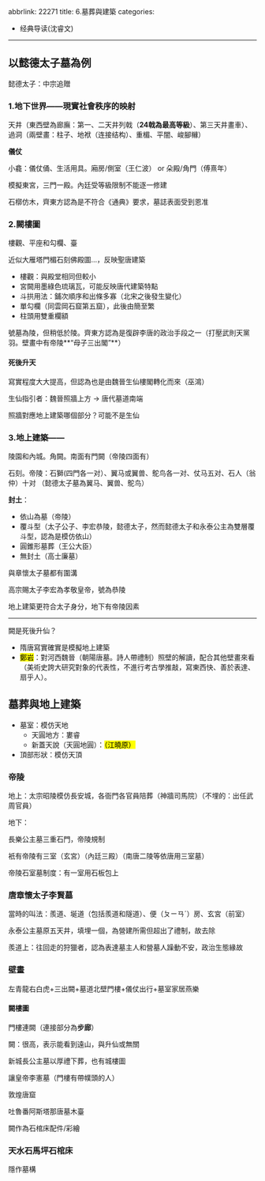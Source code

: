 abbrlink: 22271
title: 6.墓葬與建築
categories:
  - 经典导读(沈睿文)
---
## 以懿德太子墓為例

懿德太子：中宗追贈

### 1.地下世界——現實社會秩序的映射

天井（東西壁為廊廡：第一、二天井列戟（**24戟為最高等級**）、第三天井畫車）、過洞（兩壁畫：柱子、地袱（连接结构）、重楣、平闇、峻腳櫞）

**儀仗**

小龕：儀仗俑、生活用具。廂房/側室（王仁波） or 朵殿/角門（傅熹年）

模擬東宮，三門一殿。內廷受等級限制不能逐一修建

石槨仿木，齊東方認為是不符合《通典》要求，墓誌表面受到恩准

### 2.闕樓圖

樓觀、平座和勾欄、臺

近似大雁塔門楣石刻佛殿圖…，反映聖唐建築

- 樓觀：與殿堂相同但較小
- 宮闕用墨綠色琉璃瓦，可能反映唐代建築特點
- 斗拱用法：鋪次順序和出條多寡（北宋之後發生變化）
- 單勾欄（同雲岡石窟第五窟），此後由簡至繁
- 柱頭用雙重欄額

號墓為陵，但稍低於陵。齊東方認為是復辟李唐的政治手段之一（打壓武則天黨羽。壁畫中有帝陵**“母子三出閣”**）

#### 死後升天

寫實程度大大提高，但認為也是由魏晉生仙樓閣轉化而來（巫鴻）

生仙指引者：魏晉照牆上方 -> 唐代墓道南端

照牆對應地上建築哪個部分？可能不是生仙

### 3.地上建築——

陵園和內城。角闕。南面有門闕（帝陵四面有）

石刻。帝陵：石獅(四門各一对）、翼马或翼兽、鴕鸟各一对、仗马五对、石人（翁仲）十对 （懿德太子墓為翼马、翼兽、鴕鸟）

**封土**：

- 依山為墓（帝陵）
- 覆斗型（太子公子、李宏恭陵，懿德太子，然而懿德太子和永泰公主為雙層覆斗型，認為是模仿依山）
- 圓錐形墓葬（王公大臣）
- 無封土（高士廉墓）

與章懷太子墓都有圍溝

高宗賜太子李宏為孝敬皇帝，號為恭陵

地上建築更符合太子身分，地下有帝陵因素

***

闕是死後升仙？

- 隋唐寫實確實是模擬地上建築
- <mark>鄭岩</mark>：對河西魏晉（朝陽唐墓。詩人帶禮制）照壁的解讀，配合其他壁畫來看（美術史誇大研究對象的代表性，不進行考古學推敲，寫東西快、善於表達、扇乎人）。

## 墓葬與地上建築

- 墓室：模仿天地
	- 天圓地方：婁睿
	- 新蓋天說（天圓地圓）：<mark>（江曉原）</mark>
- 頂部形狀：模仿天頂

### 帝陵

地上：太宗昭陵模仿長安城，各衙門各官員陪葬（神牆司馬院）（不埋的：出任武周官員）

地下：

長樂公主墓三重石門，帝陵規制

衹有帝陵有三室（玄宮）（內廷三殿）（南唐二陵等依唐用三室墓）

帝陵石室墓制度：有一室用石板包上

### 唐章懷太子李賢墓

當時的叫法：羨道、埏道（包括羨道和隧道）、便（ㄆㄧㄢˊ）房、玄宮（前室）

永泰公主墓原五天井，填埋一個，為營建所需但超出了禮制，故去除

羨道上：往回走的狩獵者，認為表達墓主人和營墓人躁動不安，政治生態緣故

### 壁畫

左青龍右白虎+三出闕+墓道北壁門樓+儀仗出行+墓室家居燕樂

#### 闕樓圖

門樓連闕（連接部分為**步廊**）

闕：很高，表示能看到遠山，與升仙或無關

新城長公主墓以厚禮下葬，也有城樓圖

讓皇帝李憲墓（門樓有帶幞頭的人）

敦煌唐窟

吐魯番阿斯塔那唐墓木臺

闕作為石棺床配件/彩繪

### 天水石馬坪石棺床

隱作墓構